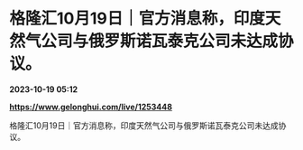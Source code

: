 # 格隆汇10月19日｜官方消息称，印度天然气公司与俄罗斯诺瓦泰克公司未达成协议。

**2023-10-19 05:12**

**https://www.gelonghui.com/live/1253448**

格隆汇10月19日｜官方消息称，印度天然气公司与俄罗斯诺瓦泰克公司未达成协议。